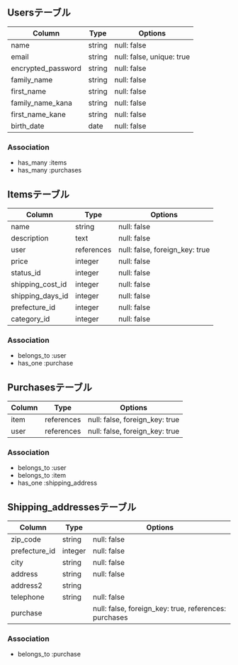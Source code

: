 ## Usersテーブル

|  Column             |   Type   |   Options                 |
|---------------------|----------|---------------------------|
| name                | string   | null: false               |
| email               | string   | null: false, unique: true |
| encrypted_password  | string   | null: false               |
| family_name	        | string	 | null: false               |
| first_name          |	string	 | null: false               |
| family_name_kana    |	string   | null: false               |
| first_name_kane     |	string   | null: false               |
| birth_date          | date     | null: false               |


### Association
- has_many :items
- has_many :purchases


## Itemsテーブル

|  Column          |       Type   |   Options                      |
|------------------|--------------|--------------------------------|
| name             | string         | null: false                    |
| description      | text         | null: false                    |
| user             | references   | null: false, foreign_key: true |
| price            | integer      | null: false                    |
| status_id	       | integer      | null: false                    |
| shipping_cost_id | integer      | null: false                    |
| shipping_days_id | integer      | null: false                    |
| prefecture_id    | integer      | null: false                    |
| category_id      | integer      | null: false                    |

### Association
- belongs_to :user
- has_one :purchase


## Purchasesテーブル

|  Column   |       Type   |   Options                      |
|-----------|--------------|--------------------------------|
| item      | references   | null: false, foreign_key: true |
| user      | references   | null: false, foreign_key: true |

### Association
- belongs_to :user
- belongs_to :item
- has_one :shipping_address


## 	Shipping_addressesテーブル

|  Column      |       Type   |   Options                                             |
|--------------|--------------|-------------------------------------------------------|
| zip_code     | string       | null: false                                           |
| prefecture_id| integer      | null: false                                           |
| city         | string       | null: false                                           |
| address      | string       | null: false                                           |
| address2     | string       |                                                       |
| telephone    | string       | null: false                                           |
| purchase     |              | null: false, foreign_key: true, references: purchases |

### Association
- belongs_to :purchase